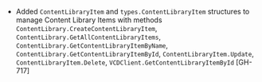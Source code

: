 * Added `ContentLibraryItem` and `types.ContentLibraryItem` structures to manage Content Library Items
  with methods `ContentLibrary.CreateContentLibraryItem`, `ContentLibrary.GetAllContentLibraryItems`,
  `ContentLibrary.GetContentLibraryItemByName`, `ContentLibrary.GetContentLibraryItemById`, `ContentLibraryItem.Update`,
  `ContentLibraryItem.Delete`, `VCDClient.GetContentLibraryItemById` [GH-717]
